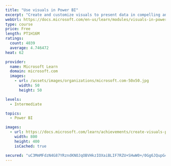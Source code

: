 ```yaml
---
title: "Use visuals in Power BI"
excerpt: "Create and customize visuals to present data in compelling and insightful ways."
webUrl: https://docs.microsoft.com/en-us/learn/modules/visuals-in-power-bi/
type: course
price: Free
length: PT1H16M
ratings:
  count: 4039
  average: 4.746472
heat: 62

provider:
  name: Microsoft Learn
  domain: microsoft.com
  images:
    - url: /assets/images/organizations/microsoft.com-50x50.jpg
      width: 50
      height: 50

levels:
  - Intermediate

topics:
  - Power BI

images:
  - url: https://docs.microsoft.com/learn/achievements/create-visuals-power-bi-desktop-social.png
    width: 800
    height: 400
    isCached: true

secured: "uC3MmMFdzN4G87YRzndKNOJqOBVHkzIOXaiBLIF7RZU+SHwW0+/0Gg6JQupG4YigDfF02K+eH1HRYJXxCh2UC9WZaWiH+ZeSyBjM7G1tFXd4N/atv5VYRs00Gq61vqHdBh0TEBdewQtRmv0Zju44/om97XKmoTT4wo4skb4b3tnw9wPdhxivE7bs+9bPOh74hQx9YRNONyf18QiwR3HBeCcikav1JXmgvHKNJFxrdoD+Vu/6lkFId2uMRD9J+5iTh1xKgbMaG7JCCxrER9byTemrIOjKRKLADy26oxyvtdtm689/5ONw0WeI5bx9P4iwEhEtX+eXBhnRoZBWIn63vovg4HAwJZkRhbzeapp8iIRejb/vsYNTKR3Mmk7agPon3QfMcIOQmHNp+InCZkFVYivbACxe6orjCGf+tPBpGqI=;V9DTCDBMrMZWRwkvOnv4wg=="
---
```


